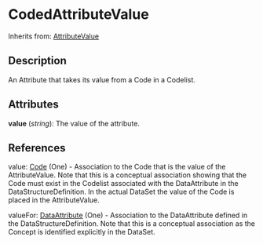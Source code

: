 
# CodedAttributeValue

Inherits from: [AttributeValue](AttributeValue.md)



## Description

An Attribute that takes its value from a Code in a Codelist.


## Attributes

**value** (*string*): The value of the attribute.



## References

value: [Code](../Codelists/Code.md) (One) - Association to the Code that is the value of the AttributeValue. Note that this is a conceptual association showing that the Code must exist in the Codelist associated with the DataAttribute in the DataStructureDefinition. In the actual DataSet the value of the Code is placed in the AttributeValue.

valueFor: [DataAttribute](DataAttribute.md) (One) - Association to the DataAttribute defined in the DataStructureDefinition. Note that this is a conceptual association as the Concept is identified explicitly in the DataSet.




